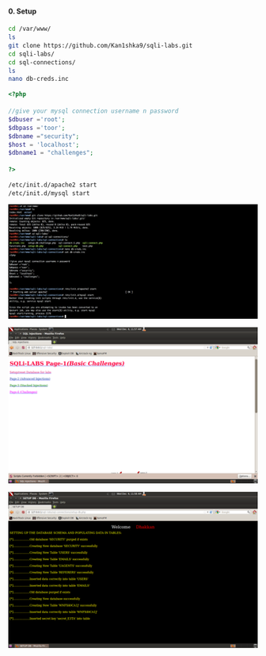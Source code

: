 #### 0. Setup

```sh
cd /var/www/
ls
git clone https://github.com/Kan1shka9/sqli-labs.git
cd sqli-labs/
cd sql-connections/
ls
nano db-creds.inc
```

```php
<?php

//give your mysql connection username n password
$dbuser ='root';
$dbpass ='toor';
$dbname ="security";
$host = 'localhost';
$dbname1 = "challenges";

?>
```

```sh
/etc/init.d/apache2 start
/etc/init.d/mysql start
```

![](images/0/1.png)

![](images/0/2.png)

![](images/0/3.png)